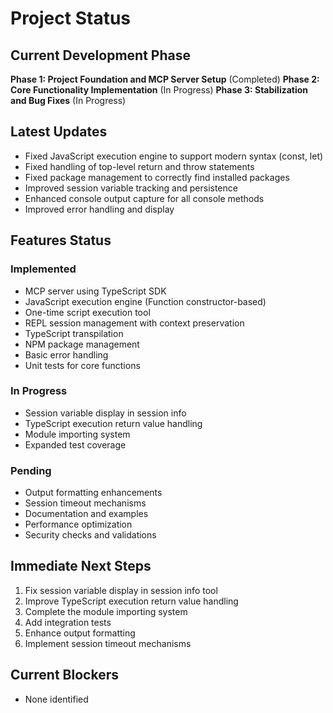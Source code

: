 # Project Status

## Current Development Phase
**Phase 1: Project Foundation and MCP Server Setup** (Completed)
**Phase 2: Core Functionality Implementation** (In Progress)
**Phase 3: Stabilization and Bug Fixes** (In Progress)

## Latest Updates
- Fixed JavaScript execution engine to support modern syntax (const, let)
- Fixed handling of top-level return and throw statements
- Fixed package management to correctly find installed packages
- Improved session variable tracking and persistence
- Enhanced console output capture for all console methods
- Improved error handling and display

## Features Status

### Implemented
- MCP server using TypeScript SDK
- JavaScript execution engine (Function constructor-based)
- One-time script execution tool
- REPL session management with context preservation
- TypeScript transpilation
- NPM package management
- Basic error handling
- Unit tests for core functions

### In Progress
- Session variable display in session info
- TypeScript execution return value handling
- Module importing system
- Expanded test coverage

### Pending
- Output formatting enhancements
- Session timeout mechanisms
- Documentation and examples
- Performance optimization
- Security checks and validations

## Immediate Next Steps
1. Fix session variable display in session info tool
2. Improve TypeScript execution return value handling
3. Complete the module importing system
4. Add integration tests
5. Enhance output formatting
6. Implement session timeout mechanisms

## Current Blockers
- None identified
